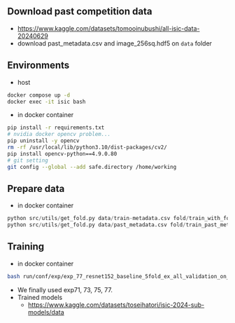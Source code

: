 ## Download past competition data
- https://www.kaggle.com/datasets/tomooinubushi/all-isic-data-20240629
- download past_metadata.csv and image_256sq.hdf5 on `data` folder
## Environments
- host
```bash
docker compose up -d
docker exec -it isic bash
```
- in docker container
```bash
pip install -r requirements.txt
# nvidia docker opencv problem...
pip uninstall -y opencv
rm -rf /usr/local/lib/python3.10/dist-packages/cv2/
pip install opencv-python==4.9.0.80
# git setting
git config --global --add safe.directory /home/working
```

## Prepare data
- in docker container
```py
python src/utils/get_fold.py data/train-metadata.csv fold/train_with_fold_5.csv 5
python src/utils/get_fold.py data/past_metadata.csv fold/train_past_metadata_with_fold_5.csv 5
```

## Training
- in docker container
```bash
bash run/conf/exp/exp_77_resnet152_baseline_5fold_ex_all_validation_on_past_all_w_1e-4.sh 0
```
- We finally used exp71, 73, 75, 77.
- Trained models
  - https://www.kaggle.com/datasets/toseihatori/isic-2024-sub-models/data